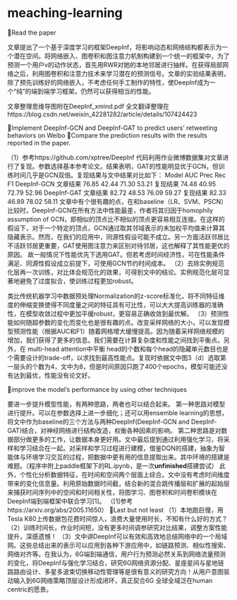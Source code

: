 # meaching-learning


Read the paper

文章提出了一个基于深度学习的框架DeepInf，将影响动态和网络结构都表示为一个潜在空间。将网络嵌入、图卷积和图注意力机制构建到一个统一的框架中，为了预测一个用户v的动作状态，首先用RWR对她的本地邻居进行抽样。在获得局部网络之后，利用图卷积和注意力技术来学习潜在的预测信号。文章的实验结果表明，除了预先训练好的网络嵌入，不考虑任何手工制作的特性，使DeepInf成为一个“纯”的端到端学习框架。仍然可以获得相当的性能。

文章整理思维导图附在DeepInf_xmind.pdf
全文翻译整理在https://blog.csdn.net/weixin_42281282/article/details/107424423



Implement DeepInf-GCN and DeepInf-GAT to predict users’ retweeting behaviors on Weibo
Compare the prediction results with the results reported in the paper.

（1）参考https://github.com/xptree/DeepInf 代码利用作业微博数据集对文章进行了复现。参数选择基本参考论文。结果表明，GAT的性能明显优于GCN，但训练时间几乎是GCN双倍。复现结果与文中结果对比如下：
  Model		             AUC	Prec	 Rec	 F1
DeepInf-GCN	文章结果	76.85	42.44	71.30	53.21
	          复现结果	74.48	40.95	72.79	52.96
DeepInf-GAT	文章结果	82.72	48.53	76.09	59.27
	          复现结果	82.33	46.89	78.02	58.11
文章中有个很有趣的点，在和baseline（LR、SVM、PSCN）比较时，DeepInf-GCN在所有方法中性能最差，作者将其归因于homophily assumption of GCN，即相似的顶点比不相似的顶点更容易相互连接。在这样的假设下，对于一个特定的顶点，GCN通过取其邻域表示的未加权平均值来计算其隐藏表示。然而，在我们的应用中，同源性假设可能不成立。另一方面活跃邻居比不活跃邻居更重要，GAT使用图注意力来区别对待邻居，这也解释了其性能更优的原因。
故一般情况下性能优先下选用GAT。但若考虑时间经济性，可在性能条件满足、同源性假设成立前提下，可使用GCN节约时间成本。
（2）去除实例规范化层再一次训练，对比体会规范化的效果，可得到文中的结论。实例规范化层可显著地避免了过度拟合，使训练过程更加robust。

类比传统机器学习中数据预处理Normalization的z-score标准化，将不同特征维度的伸缩变换使得不同度量之间的特征具有可比性，可以大大提高训练器的准确性，在模型收敛过程中更加平缓robust，更容易正确收敛到最优解。
（3）预测性能如何随超参数的变化而变化也是很有趣的点。改变采样网络的大小，可以发现模型预测性能（根据AUC和F1）随着网格增大缓慢提高。因为随着采样网络规模的增加，我们获得了更多的信息。我们需要在计算复杂度和性能之间找到平衡点。另外，在 multi-head attention中平衡 head的个数和每个head的隐藏单元数目也是个需要设计的trade-off，以求找到最高性能点。复现时依据文中图3（d）选取第一层头的个数为4，文中为8，但是时间原因只跑了400个epochs，模型可能还没有达到最优，性能没有论文好。

improve the model’s performance by using other techniques

要进一步提升模型性能，有两种思路，两者也可以结合起来。
第一种思路对模型进行提升。可以在参数选择上进一步细化；还可以用ensemble learning的思想，将文中作为baseline的三个方法与两种DeepInf(DeepInf-GCN and DeepInf-GAT)结合，对神经网络进行结构改造，权衡各种因素的影响。
第二种思路是对数据部分做更多的工作，让数据本身更好用。文中最后提到通过利用强化学习，将采样和学习结合在一起。对采样和学习过程进行建模，借鉴DQN的搭建，抽象为智能体与环境学习交互的过程，把数据中更有用的信息提取出来。其中环境的搭建是难题。（程序中附上paddle框架下的RL.ipynb，是一次**unfinished**搭建尝试）
此外，个性化分析数据特征，在时间和空间两个层面上综合。文中没有考虑时间维度带来的变化信息量。利用原始数据时间截，结合新的混合跳传播层和扩展的起始层来捕获时间序列中的空间和时间相关性，将图学习、图卷积和时间卷积模块在DeepInf端到端框架中联合学习[1]。
（[1]参考https://arxiv.org/abs/2005.11650）
Last but not least
（1）本地跑巨慢，用Tesla K80上传数据包花费时间惊人，浪费大量使用时长，不知有什么好的方式？
（2）训练时间长，作业时间短，没有更多时间调参研究对比结果，调整方案性能提升，深感遗憾！
（3）文中讲DeepInf可以有效和高效地总结网络中的一个局域网。这些总结出来的表示可以应用到各种下游应用中，如链路预测、相似性搜索、网络对齐等。在我认为，6G端到端通信，用户行为预测必然关系到网络流量预测的变化，将DeepInf与强化学习结合，研究6G网络资源分配、星座星间与星地链路路由设计、多星多波束切换移动性管理等是很有意义的研究方向！从用户意图驱动输入到6G网络策略顶层设计形成闭环，真正契合6G 全球全域泛在human centric的愿景。
